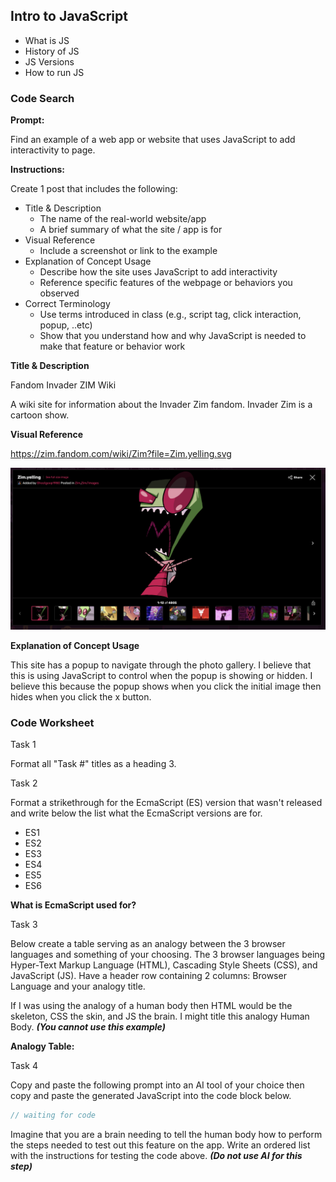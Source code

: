 ## Intro to JavaScript

- What is JS
- History of JS
- JS Versions
- How to run JS

### Code Search

**Prompt:**

Find an example of a web app or website that uses JavaScript to add interactivity to page.

**Instructions:**

Create 1 post that includes the following:

- Title & Description
  - The name of the real-world website/app
  - A brief summary of what the site / app is for
- Visual Reference
  - Include a screenshot or link to the example
- Explanation of Concept Usage
  - Describe how the site uses JavaScript to add interactivity
  - Reference specific features of the webpage or behaviors you observed
- Correct Terminology
  - Use terms introduced in class (e.g., script tag, click interaction, popup, ..etc)
  - Show that you understand how and why JavaScript is needed to make that feature or behavior work

**Title & Description**

Fandom Invader ZIM Wiki

A wiki site for information about the Invader Zim fandom. Invader Zim is a cartoon show.

**Visual Reference**

https://zim.fandom.com/wiki/Zim?file=Zim.yelling.svg

![Invader Zim Wiki Popup](./code-search-ex-zim.png)

**Explanation of Concept Usage**

This site has a popup to navigate through the photo gallery. I believe that this is using JavaScript to control when the popup is showing or hidden. I believe this because the popup shows when you click the initial image then hides when you click the x button.

### Code Worksheet

<!-- markdown focused worksheet -->

Task 1

Format all "Task #" titles as a heading 3.

Task 2

Format a strikethrough for the EcmaScript (ES) version that wasn't released and write below the list what the EcmaScript versions are for.

- ES1
- ES2
- ES3
- ES4
- ES5
- ES6

**What is EcmaScript used for?**

Task 3

Below create a table serving as an analogy between the 3 browser languages and something of your choosing. The 3 browser languages being Hyper-Text Markup Language (HTML), Cascading Style Sheets (CSS), and JavaScript (JS). Have a header row containing 2 columns: Browser Language and your analogy title.

If I was using the analogy of a human body then HTML would be the skeleton, CSS the skin, and JS the brain. I might title this analogy Human Body. _**(You cannot use this example)**_

**Analogy Table:**

Task 4

Copy and paste the following prompt into an AI tool of your choice then copy and paste the generated JavaScript into the code block below.

```js
// waiting for code
```

Imagine that you are a brain needing to tell the human body how to perform the steps needed to test out this feature on the app. Write an ordered list with the instructions for testing the code above. _**(Do not use AI for this step)**_
